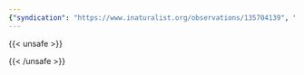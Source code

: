 ```yaml
---
{"syndication": "https://www.inaturalist.org/observations/135704139", "date": "2022-09-18T14:36:31-04:00", "taxon": {"name": "Acer saccharum", "common_name": "sugar maple"}, "quality_grade": "needs_id", "identifications_most_agree": false, "species_guess": "sugar maple", "identifications_most_disagree": false, "captive": false, "project_ids": [], "community_taxon_id": null, "geojson": {"type": "Point", "coordinates": [-73.1740872222, 42.6419722222]}, "owners_identification_from_vision": true, "identifications_count": 0, "obscured": false, "num_identification_agreements": 0, "num_identification_disagreements": 0, "place_guess": "Williamstown, MA 01267, USA", "photos": [{"id": 231494387, "license_code": "cc-by-nc", "original_dimensions": {"width": 1536, "height": 2048}, "url": "https://inaturalist-open-data.s3.amazonaws.com/photos/231494387/square.jpeg", "attribution": "(c) Brandon Rozek, some rights reserved (CC BY-NC)", "flags": []}]}
---
```

{{< unsafe >}}

{{< /unsafe >}}

